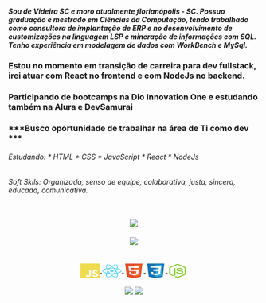 ##### Sou de Videira SC e moro atualmente florianópolis - SC. Possuo graduação e mestrado em Ciências da Computação, tendo trabalhado como consultora de implantação de ERP e no desenvolvimento de customizações na linguagem LSP e mineração de informações com SQL. Tenho experiência em modelagem de dados com WorkBench e MySql.


### **Estou no momento em transição de carreira para dev fullstack, irei atuar com React no frontend e com NodeJs no backend.**
### Participando de bootcamps na Dio Innovation One e estudando também na Alura e DevSamurai

### ***Busco oportunidade de trabalhar na área de Ti como dev ***

###### Estudando: * HTML     * CSS      * JavaScript    * React     * NodeJs
###### Soft Skils: Organizada, senso de equipe, colaborativa, justa, sincera, educada, comunicativa.

</br>
<div align="center">
  
  <div align="center">
  <a href="https://github.com/ElenirCrestaniLisot">
    <img height="180em" src="https://github-readme-stats.vercel.app/api?username=ElenirCrestaniLisot&show_icons=true&theme=dark&include_all_commits=true&count_private=true"/>
    </div>
</br>
  <div align="center">
    <img height="180em" src="https://github-readme-stats.vercel.app/api/top-langs/?username=ElenirCrestaniLisot&layout=compact&langs_count=7&theme=dark"/>
</div>
</div>
</br>
 <div align="center">
<div style="display: inline_block"><br>
  <img align="center" alt="Rafa-Js" height="30" width="40" src="https://raw.githubusercontent.com/devicons/devicon/master/icons/javascript/javascript-plain.svg">
  <img align="center" alt="Rafa-React" height="30" width="40" src="https://raw.githubusercontent.com/devicons/devicon/master/icons/react/react-original.svg">
  <img align="center" alt="Rafa-HTML" height="30" width="40" src="https://raw.githubusercontent.com/devicons/devicon/master/icons/html5/html5-original.svg">
  <img align="center" alt="Rafa-CSS" height="30" width="40" src="https://raw.githubusercontent.com/devicons/devicon/master/icons/css3/css3-original.svg">
  <img align="center" alt="Rafa-NodeJs" height="30" width="40" src="https://raw.githubusercontent.com/devicons/devicon/master/icons/nodejs/nodejs-original.svg">
</div>
 </div>
</br>

 <div align="center">
  <a href="https://www.instagram.com/elenir.lisot" target="_blank"><img src="https://img.shields.io/badge/-Instagram-%23E4405F?style=for-the-badge&logo=instagram&logoColor=white" target="_blank"></a> 
  <a href="https://www.linkedin.com/in/elenirlisot/" target="_blank"><img src="https://img.shields.io/badge/-LinkedIn-%230077B5?style=for-the-badge&logo=linkedin&logoColor=white" target="_blank"></a> 
</div>

<!--div>
![Snake animation](https://github.com/ElenirCrestaniLisot/ElenirCrestaniLisot/blob/output/github-contribution-grid-snake.svg)
</div-->

<!--p align="center">   <img alingn="center" src="https://profile-counter.glitch.me/wagstalos/count.svg" /-->
